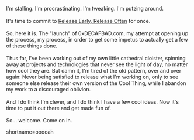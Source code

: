 I'm stalling.  I'm procrastinating.  I'm tweaking.  I'm putzing around.
<br /><br />
It's time to commit to <a href="http://www.decafbad.com/twiki/bin/view/Main/ReleaseEarlyReleaseOften">Release Early, Release Often</a> for once.
<br /><br />
So, here it is.  The "launch" of 0xDECAFBAD.com, my attempt at opening up the process, my process, in order to get some impetus to actually get a few of these things done.
<br /><br />
Thus far, I've been working out of my own little cathedral cloister, spinning away at projects and technologies that never see the light of day, no matter how cool they are.  But damn it, I'm tired of the old pattern, over and over again:  Never being satisfied to release what I'm working on, only to see someone else release their own version of the Cool Thing, while I abandon my work to a discouraged oblivion.
<br /><br />
And I do think I'm clever, and I do think I have a few cool ideas.  Now it's time to put it out there and get made fun of.
<br /><br />
So...  welcome.  Come on in.
<!--more-->
shortname=ooooah

